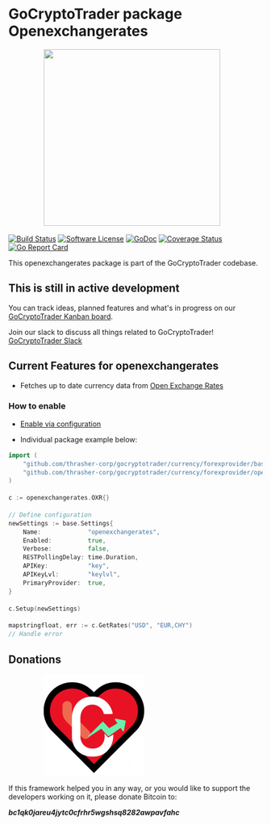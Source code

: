 # GoCryptoTrader package Openexchangerates

<img src="/common/gctlogo.png?raw=true" width="350px" height="350px" hspace="70">


[![Build Status](https://github.com/thrasher-corp/gocryptotrader/actions/workflows/tests.yml/badge.svg?branch=master)](https://github.com/thrasher-corp/gocryptotrader/actions/workflows/tests.yml)
[![Software License](https://img.shields.io/badge/License-MIT-orange.svg?style=flat-square)](https://github.com/thrasher-corp/gocryptotrader/blob/master/LICENSE)
[![GoDoc](https://godoc.org/github.com/thrasher-corp/gocryptotrader?status.svg)](https://godoc.org/github.com/thrasher-corp/gocryptotrader/currency/forexprovider/openexchangerates)
[![Coverage Status](https://codecov.io/gh/thrasher-corp/gocryptotrader/graph/badge.svg?token=41784B23TS)](https://codecov.io/gh/thrasher-corp/gocryptotrader)
[![Go Report Card](https://goreportcard.com/badge/github.com/thrasher-corp/gocryptotrader)](https://goreportcard.com/report/github.com/thrasher-corp/gocryptotrader)


This openexchangerates package is part of the GoCryptoTrader codebase.

## This is still in active development

You can track ideas, planned features and what's in progress on our [GoCryptoTrader Kanban board](https://github.com/orgs/thrasher-corp/projects/3).

Join our slack to discuss all things related to GoCryptoTrader! [GoCryptoTrader Slack](https://join.slack.com/t/gocryptotrader/shared_invite/zt-38z8abs3l-gH8AAOk8XND6DP5NfCiG_g)

## Current Features for openexchangerates

+ Fetches up to date currency data from [Open Exchange Rates](https://openexchangerates.org/)

### How to enable

+ [Enable via configuration](https://github.com/thrasher-corp/gocryptotrader/tree/master/config#enable-currency-via-config-example)

+ Individual package example below:
```go
import (
	"github.com/thrasher-corp/gocryptotrader/currency/forexprovider/base"
	"github.com/thrasher-corp/gocryptotrader/currency/forexprovider/openexchangerates"
)

c := openexchangerates.OXR{}

// Define configuration
newSettings := base.Settings{
	Name:             "openexchangerates",
	Enabled:          true,
	Verbose:          false,
	RESTPollingDelay: time.Duration,
	APIKey:           "key",
	APIKeyLvl:        "keylvl",
	PrimaryProvider:  true,
}

c.Setup(newSettings)

mapstringfloat, err := c.GetRates("USD", "EUR,CHY")
// Handle error
```

## Donations

<img src="/docs/assets/donate.png" hspace="70">

If this framework helped you in any way, or you would like to support the developers working on it, please donate Bitcoin to:

***bc1qk0jareu4jytc0cfrhr5wgshsq8282awpavfahc***
